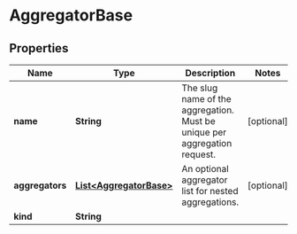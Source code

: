 
# AggregatorBase

## Properties
Name | Type | Description | Notes
------------ | ------------- | ------------- | -------------
**name** | **String** | The slug name of the aggregation. Must be unique per aggregation request. |  [optional]
**aggregators** | [**List&lt;AggregatorBase&gt;**](AggregatorBase.md) | An optional aggregator list for nested aggregations. |  [optional]
**kind** | **String** |  | 



